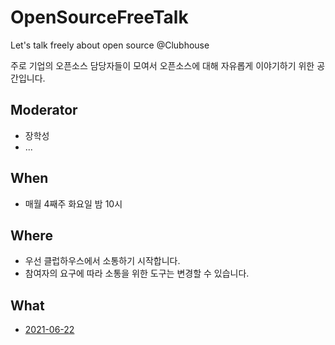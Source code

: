 # OpenSourceFreeTalk
Let's talk freely about open source @Clubhouse

주로 기업의 오픈소스 담당자들이 모여서 오픈소스에 대해 자유롭게 이야기하기 위한 공간입니다. 

## Moderator
* 장학성
* ...

## When
* 매월 4째주 화요일 밤 10시

## Where
* 우선 클럽하우스에서 소통하기 시작합니다. 
* 참여자의 요구에 따라 소통을 위한 도구는 변경할 수 있습니다. 

## What
* [2021-06-22](https://github.com/OpenChain-KWG/OpenSourceFreeTalk/issues/1#issue-919717454)
